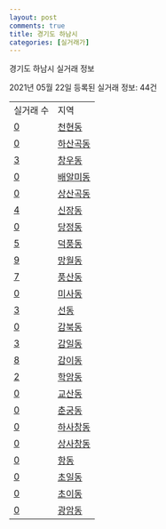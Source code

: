```yaml
---
layout: post
comments: true
title: 경기도 하남시
categories: [실거래가]
---
```


경기도 하남시 실거래 정보

2021년 05월 22일 등록된 실거래 정보: 44건


<table>
  <tr>
    <td>실거래 수</td>
    <td>지역</td>
  </tr>

  
  <tr>
    <td><a href="4145010100.html">0</a></td>
    <td><a href="4145010100.html">천현동</a></td>
  </tr>
    

  <tr>
    <td><a href="4145010200.html">0</a></td>
    <td><a href="4145010200.html">하산곡동</a></td>
  </tr>
    

  <tr>
    <td><a href="4145010300.html">3</a></td>
    <td><a href="4145010300.html">창우동</a></td>
  </tr>
    

  <tr>
    <td><a href="4145010400.html">0</a></td>
    <td><a href="4145010400.html">배알미동</a></td>
  </tr>
    

  <tr>
    <td><a href="4145010500.html">0</a></td>
    <td><a href="4145010500.html">상산곡동</a></td>
  </tr>
    

  <tr>
    <td><a href="4145010600.html">4</a></td>
    <td><a href="4145010600.html">신장동</a></td>
  </tr>
    

  <tr>
    <td><a href="4145010700.html">0</a></td>
    <td><a href="4145010700.html">당정동</a></td>
  </tr>
    

  <tr>
    <td><a href="4145010800.html">5</a></td>
    <td><a href="4145010800.html">덕풍동</a></td>
  </tr>
    

  <tr>
    <td><a href="4145010900.html">9</a></td>
    <td><a href="4145010900.html">망월동</a></td>
  </tr>
    

  <tr>
    <td><a href="4145011000.html">7</a></td>
    <td><a href="4145011000.html">풍산동</a></td>
  </tr>
    

  <tr>
    <td><a href="4145011100.html">0</a></td>
    <td><a href="4145011100.html">미사동</a></td>
  </tr>
    

  <tr>
    <td><a href="4145011200.html">3</a></td>
    <td><a href="4145011200.html">선동</a></td>
  </tr>
    

  <tr>
    <td><a href="4145011300.html">0</a></td>
    <td><a href="4145011300.html">감북동</a></td>
  </tr>
    

  <tr>
    <td><a href="4145011400.html">3</a></td>
    <td><a href="4145011400.html">감일동</a></td>
  </tr>
    

  <tr>
    <td><a href="4145011500.html">8</a></td>
    <td><a href="4145011500.html">감이동</a></td>
  </tr>
    

  <tr>
    <td><a href="4145011600.html">2</a></td>
    <td><a href="4145011600.html">학암동</a></td>
  </tr>
    

  <tr>
    <td><a href="4145011700.html">0</a></td>
    <td><a href="4145011700.html">교산동</a></td>
  </tr>
    

  <tr>
    <td><a href="4145011800.html">0</a></td>
    <td><a href="4145011800.html">춘궁동</a></td>
  </tr>
    

  <tr>
    <td><a href="4145011900.html">0</a></td>
    <td><a href="4145011900.html">하사창동</a></td>
  </tr>
    

  <tr>
    <td><a href="4145012000.html">0</a></td>
    <td><a href="4145012000.html">상사창동</a></td>
  </tr>
    

  <tr>
    <td><a href="4145012100.html">0</a></td>
    <td><a href="4145012100.html">항동</a></td>
  </tr>
    

  <tr>
    <td><a href="4145012200.html">0</a></td>
    <td><a href="4145012200.html">초일동</a></td>
  </tr>
    

  <tr>
    <td><a href="4145012300.html">0</a></td>
    <td><a href="4145012300.html">초이동</a></td>
  </tr>
    

  <tr>
    <td><a href="4145012400.html">0</a></td>
    <td><a href="4145012400.html">광암동</a></td>
  </tr>
    


</table>
    